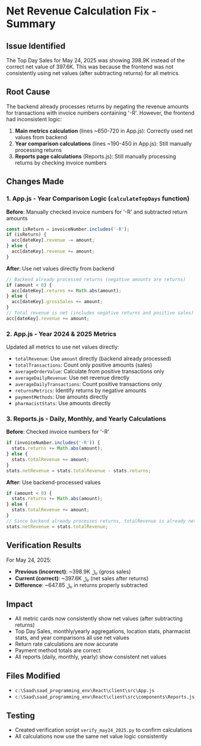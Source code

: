 # Net Revenue Calculation Fix - Summary

## Issue Identified
The Top Day Sales for May 24, 2025 was showing 398.9K instead of the correct net value of 397.6K. This was because the frontend was not consistently using net values (after subtracting returns) for all metrics.

## Root Cause
The backend already processes returns by negating the revenue amounts for transactions with invoice numbers containing '-R'. However, the frontend had inconsistent logic:

1. **Main metrics calculation** (lines ~650-720 in App.js): Correctly used net values from backend
2. **Year comparison calculations** (lines ~190-450 in App.js): Still manually processing returns
3. **Reports page calculations** (Reports.js): Still manually processing returns by checking invoice numbers

## Changes Made

### 1. App.js - Year Comparison Logic (`calculateTopDays` function)
**Before**: Manually checked invoice numbers for '-R' and subtracted return amounts
```javascript
const isReturn = invoiceNumber.includes('-R');
if (isReturn) {
  acc[dateKey].revenue -= amount;
} else {
  acc[dateKey].revenue += amount;
}
```

**After**: Use net values directly from backend
```javascript
// Backend already processed returns (negative amounts are returns)
if (amount < 0) {
  acc[dateKey].returns += Math.abs(amount);
} else {
  acc[dateKey].grossSales += amount;
}
// Total revenue is net (includes negative returns and positive sales)
acc[dateKey].revenue += amount;
```

### 2. App.js - Year 2024 & 2025 Metrics
Updated all metrics to use net values directly:
- `totalRevenue`: Use `amount` directly (backend already processed)
- `totalTransactions`: Count only positive amounts (sales)
- `averageOrderValue`: Calculate from positive transactions only
- `averageDailyRevenue`: Use net revenue directly
- `averageDailyTransactions`: Count positive transactions only
- `returnsMetrics`: Identify returns by negative amounts
- `paymentMethods`: Use amounts directly
- `pharmacistStats`: Use amounts directly

### 3. Reports.js - Daily, Monthly, and Yearly Calculations
**Before**: Checked invoice numbers for '-R'
```javascript
if (invoiceNumber.includes('-R')) {
  stats.returns += Math.abs(amount);
} else {
  stats.totalRevenue += amount;
}
stats.netRevenue = stats.totalRevenue - stats.returns;
```

**After**: Use backend-processed values
```javascript
if (amount < 0) {
  stats.returns += Math.abs(amount);
} else {
  stats.totalRevenue += amount;
}
// Since backend already processes returns, totalRevenue is already net
stats.netRevenue = stats.totalRevenue;
```

## Verification Results
For May 24, 2025:
- **Previous (incorrect)**: ~398.9K ﷼ (gross sales)
- **Current (correct)**: ~397.6K ﷼ (net sales after returns)
- **Difference**: ~647.85 ﷼ in returns properly subtracted

## Impact
- All metric cards now consistently show net values (after subtracting returns)
- Top Day Sales, monthly/yearly aggregations, location stats, pharmacist stats, and year comparisons all use net values
- Return rate calculations are now accurate
- Payment method totals are correct
- All reports (daily, monthly, yearly) show consistent net values

## Files Modified
- `c:\Saad\saad_programming_env\React\client\src\App.js`
- `c:\Saad\saad_programming_env\React\client\src\components\Reports.js`

## Testing
- Created verification script `verify_may24_2025.py` to confirm calculations
- All calculations now use the same net value logic consistently
